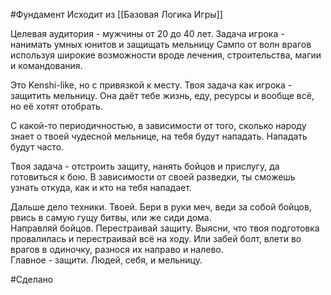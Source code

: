 #Фундамент
Исходит из [[Базовая Логика Игры]]

Целевая аудитория - мужчины от 20 до 40 лет.
Задача игрока - нанимать умных юнитов и защищать мельницу Сампо от волн врагов используя широкие возможности вроде лечения, строительства, магии и командования.

Это Kenshi-like, но с привязкой к месту. Твоя задача как игрока - защитить мельницу. Она даёт тебе жизнь, еду, ресурсы и вообще всё, но её хотят отобрать.  
  
С какой-то периодичностью, в зависимости от того, сколько народу знает о твоей чудесной мельнице, на тебя будут нападать. Нападать будут часто.  
  
Твоя задача - отстроить защиту, нанять бойцов и прислугу, да готовиться к бою. В зависимости от своей разведки, ты сможешь узнать откуда, как и кто на тебя нападает.  
  
Дальше дело техники. Твоей. Бери в руки меч, веди за собой бойцов, рвись в самую гущу битвы, или же сиди дома.  
Направляй бойцов. Перестраивай защиту. Выясни, что твоя подготовка провалилась и перестраивай всё на ходу. Или забей болт, влети во врагов в одиночку, разнося их направо и налево.  
Главное - защити. Людей, себя, и мельницу.

#Сделано 